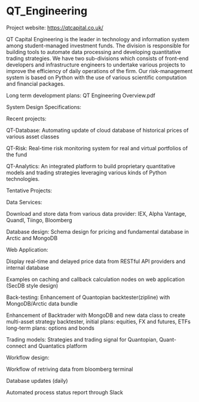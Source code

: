 # QT_Engineering

Project website: https://qtcapital.co.uk/



QT Capital Engineering is the leader in technology and information system among student-managed investment funds. The division is responsible for building tools to automate data processing and developing quantitative trading strategies. We have two sub-divisions which consists of front-end developers and infrastructure engineers to undertake various projects to improve the efficiency of daily operations of the firm. Our risk-management system is based on Python with the use of various scientific computation and financial packages.

Long term development plans: QT Engineering Overview.pdf

System Design Specifications: 


Recent projects:

QT-Database: Automating update of cloud database of historical prices of various asset classes

QT-Risk: Real-time risk monitoring system for real and virtual portfolios of the fund

QT-Analytics: An integrated platform to build proprietary quantitative models and trading strategies leveraging various kinds of Python technologies. 

Tentative Projects:

Data Services:

Download and store data from various data provider: IEX, Alpha Vantage, Quandl, Tiingo, Bloomberg

Database design: Schema design for pricing and fundamental database in Arctic and MongoDB

Web Application: 

Display real-time and delayed price data from RESTful API providers and internal database

Examples on caching and callback calculation nodes on web application (SecDB style design) 

Back-testing:
Enhancement of Quantopian backtester(zipline) with MongoDB/Arctic data bundle 

Enhancement of Backtrader with MongoDB and new data class to create multi-asset strategy backtester, initial plans: equities, FX and futures, ETFs long-term plans: options and bonds 

Trading models:
Strategies and trading signal for Quantopian, Quant-connect and Quantatics platform 

Workflow design:

Workflow of retriving data from bloomberg terminal 

Database updates (daily)

Automated process status report through Slack 
